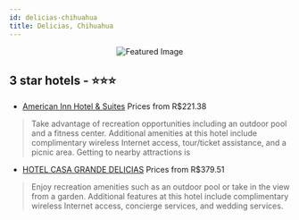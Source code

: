 ```yaml
---
id: delicias-chihuahua
title: Delicias, Chihuahua
---
```


<center><img src="https://i.travelapi.com/hotels/8000000/7860000/7853800/7853798/9da6736b_z.jpg" alt="Featured Image" /></center>


##  3 star hotels - ⭐️⭐️⭐️

-    [American Inn Hotel & Suites](https://us.hurb.com/hotels/delicias/american-inn-hotel-suites-JNP-JP842755?cmp=18055) Prices from R$221.38
   > Take advantage of recreation opportunities including an outdoor pool and a fitness center. Additional amenities at this hotel include complimentary wireless Internet access, tour/ticket assistance, and a picnic area. Getting to nearby attractions is 
-    [HOTEL CASA GRANDE DELICIAS](https://us.hurb.com/hotels/delicias/hotel-casa-grande-delicias-JNP-JP803888?cmp=18055) Prices from R$379.51
   > Enjoy recreation amenities such as an outdoor pool or take in the view from a garden. Additional features at this hotel include complimentary wireless Internet access, concierge services, and wedding services.
